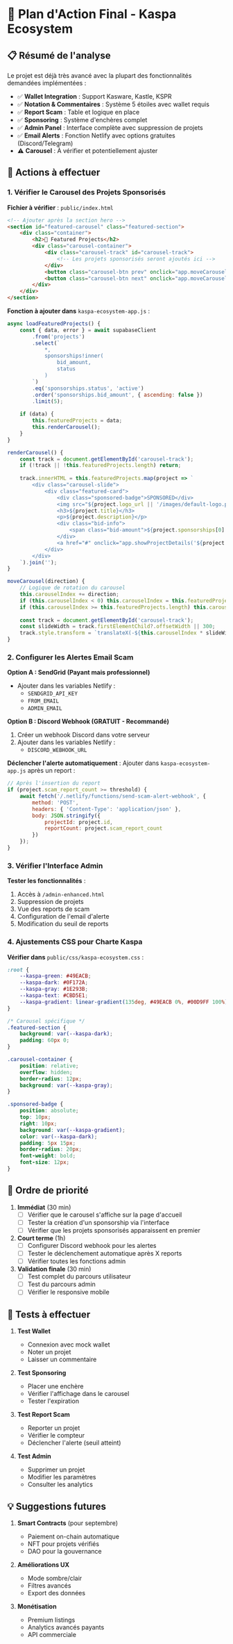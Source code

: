 # 🎯 Plan d'Action Final - Kaspa Ecosystem

## 📋 Résumé de l'analyse

Le projet est déjà très avancé avec la plupart des fonctionnalités demandées implémentées :
- ✅ **Wallet Integration** : Support Kasware, Kastle, KSPR
- ✅ **Notation & Commentaires** : Système 5 étoiles avec wallet requis
- ✅ **Report Scam** : Table et logique en place
- ✅ **Sponsoring** : Système d'enchères complet
- ✅ **Admin Panel** : Interface complète avec suppression de projets
- ✅ **Email Alerts** : Fonction Netlify avec options gratuites (Discord/Telegram)
- ⚠️ **Carousel** : À vérifier et potentiellement ajuster

## 🔧 Actions à effectuer

### 1. Vérifier le Carousel des Projets Sponsorisés

**Fichier à vérifier** : `public/index.html`
```html
<!-- Ajouter après la section hero -->
<section id="featured-carousel" class="featured-section">
    <div class="container">
        <h2>🚀 Featured Projects</h2>
        <div class="carousel-container">
            <div class="carousel-track" id="carousel-track">
                <!-- Les projets sponsorisés seront ajoutés ici -->
            </div>
            <button class="carousel-btn prev" onclick="app.moveCarousel(-1)">‹</button>
            <button class="carousel-btn next" onclick="app.moveCarousel(1)">›</button>
        </div>
    </div>
</section>
```

**Fonction à ajouter dans** `kaspa-ecosystem-app.js` :
```javascript
async loadFeaturedProjects() {
    const { data, error } = await supabaseClient
        .from('projects')
        .select(`
            *,
            sponsorships!inner(
                bid_amount,
                status
            )
        `)
        .eq('sponsorships.status', 'active')
        .order('sponsorships.bid_amount', { ascending: false })
        .limit(5);
    
    if (data) {
        this.featuredProjects = data;
        this.renderCarousel();
    }
}

renderCarousel() {
    const track = document.getElementById('carousel-track');
    if (!track || !this.featuredProjects.length) return;
    
    track.innerHTML = this.featuredProjects.map(project => `
        <div class="carousel-slide">
            <div class="featured-card">
                <div class="sponsored-badge">SPONSORED</div>
                <img src="${project.logo_url || '/images/default-logo.png'}" alt="${project.title}">
                <h3>${project.title}</h3>
                <p>${project.description}</p>
                <div class="bid-info">
                    <span class="bid-amount">${project.sponsorships[0].bid_amount} KAS</span>
                </div>
                <a href="#" onclick="app.showProjectDetails('${project.id}')" class="btn-primary">View Project</a>
            </div>
        </div>
    `).join('');
}

moveCarousel(direction) {
    // Logique de rotation du carousel
    this.carouselIndex += direction;
    if (this.carouselIndex < 0) this.carouselIndex = this.featuredProjects.length - 1;
    if (this.carouselIndex >= this.featuredProjects.length) this.carouselIndex = 0;
    
    const track = document.getElementById('carousel-track');
    const slideWidth = track.firstElementChild?.offsetWidth || 300;
    track.style.transform = `translateX(-${this.carouselIndex * slideWidth}px)`;
}
```

### 2. Configurer les Alertes Email Scam

**Option A : SendGrid (Payant mais professionnel)**
- Ajouter dans les variables Netlify :
  - `SENDGRID_API_KEY`
  - `FROM_EMAIL`
  - `ADMIN_EMAIL`

**Option B : Discord Webhook (GRATUIT - Recommandé)**
1. Créer un webhook Discord dans votre serveur
2. Ajouter dans les variables Netlify :
   - `DISCORD_WEBHOOK_URL`

**Déclencher l'alerte automatiquement** :
Ajouter dans `kaspa-ecosystem-app.js` après un report :
```javascript
// Après l'insertion du report
if (project.scam_report_count >= threshold) {
    await fetch('/.netlify/functions/send-scam-alert-webhook', {
        method: 'POST',
        headers: { 'Content-Type': 'application/json' },
        body: JSON.stringify({
            projectId: project.id,
            reportCount: project.scam_report_count
        })
    });
}
```

### 3. Vérifier l'Interface Admin

**Tester les fonctionnalités** :
1. Accès à `/admin-enhanced.html`
2. Suppression de projets
3. Vue des reports de scam
4. Configuration de l'email d'alerte
5. Modification du seuil de reports

### 4. Ajustements CSS pour Charte Kaspa

**Vérifier dans** `public/css/kaspa-ecosystem.css` :
```css
:root {
    --kaspa-green: #49EACB;
    --kaspa-dark: #0F172A;
    --kaspa-gray: #1E293B;
    --kaspa-text: #CBD5E1;
    --kaspa-gradient: linear-gradient(135deg, #49EACB 0%, #00D9FF 100%);
}

/* Carousel spécifique */
.featured-section {
    background: var(--kaspa-dark);
    padding: 60px 0;
}

.carousel-container {
    position: relative;
    overflow: hidden;
    border-radius: 12px;
    background: var(--kaspa-gray);
}

.sponsored-badge {
    position: absolute;
    top: 10px;
    right: 10px;
    background: var(--kaspa-gradient);
    color: var(--kaspa-dark);
    padding: 5px 15px;
    border-radius: 20px;
    font-weight: bold;
    font-size: 12px;
}
```

## 🚀 Ordre de priorité

1. **Immédiat** (30 min)
   - [ ] Vérifier que le carousel s'affiche sur la page d'accueil
   - [ ] Tester la création d'un sponsorship via l'interface
   - [ ] Vérifier que les projets sponsorisés apparaissent en premier

2. **Court terme** (1h)
   - [ ] Configurer Discord webhook pour les alertes
   - [ ] Tester le déclenchement automatique après X reports
   - [ ] Vérifier toutes les fonctions admin

3. **Validation finale** (30 min)
   - [ ] Test complet du parcours utilisateur
   - [ ] Test du parcours admin
   - [ ] Vérifier le responsive mobile

## 📝 Tests à effectuer

1. **Test Wallet**
   - Connexion avec mock wallet
   - Noter un projet
   - Laisser un commentaire

2. **Test Sponsoring**
   - Placer une enchère
   - Vérifier l'affichage dans le carousel
   - Tester l'expiration

3. **Test Report Scam**
   - Reporter un projet
   - Vérifier le compteur
   - Déclencher l'alerte (seuil atteint)

4. **Test Admin**
   - Supprimer un projet
   - Modifier les paramètres
   - Consulter les analytics

## 💡 Suggestions futures

1. **Smart Contracts** (pour septembre)
   - Paiement on-chain automatique
   - NFT pour projets vérifiés
   - DAO pour la gouvernance

2. **Améliorations UX**
   - Mode sombre/clair
   - Filtres avancés
   - Export des données

3. **Monétisation**
   - Premium listings
   - Analytics avancés payants
   - API commerciale

